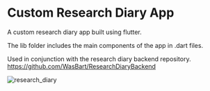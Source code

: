# Custom Research Diary App

A custom research diary app built using flutter.

The lib folder includes the main components of the app in .dart files.

Used in conjunction with the research diary backend repository.
https://github.com/WasBart/ResearchDiaryBackend


![research_diary](https://github.com/WasBart/ResearchDiaryApp/assets/23741274/b4f99dee-1046-4864-a98f-bb2679d87ece)
